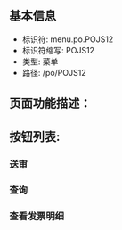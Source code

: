 
## 基本信息

- 标识符: menu.po.POJS12
- 标识符缩写: POJS12
- 类型: 菜单
- 路径: /po/POJS12

## 页面功能描述：





## 按钮列表:


### 送审



### 查询



### 查看发票明细


